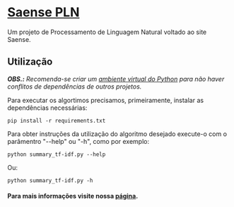 # [Saense PLN](https://0xdferraz.github.io/Saense-PLN/)
Um projeto de Processamento de Linguagem Natural voltado ao site Saense. 

## Utilização
***OBS.:** Recomenda-se criar um [ambiente virtual do Python](https://docs.python.org/3/tutorial/venv.html) para não haver conflitos de dependências de outros projetos.*

Para executar os algortimos precisamos, primeiramente, instalar as dependências necessárias:

```shell
pip install -r requirements.txt
```

Para obter instruções da utilização do algoritmo desejado execute-o com o parâmentro "--help" ou "-h", como por exemplo:  

```shell
python summary_tf-idf.py --help
``` 
Ou:

```shell
python summary_tf-idf.py -h
```

#### Para mais informações visite nossa [página](https://davidferraz01.github.io/Saense-PLN/).
